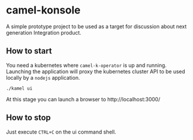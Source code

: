 # camel-konsole

A simple prototype project to be used as a target for discussion about next generation Integration product.

## How to start

You need a kubernetes where `camel-k-operator` is up and running. Launching the application will proxy the kubernetes cluster API to be used locally by a `nodejs` application.

```
./kamel ui
```

At this stage you can launch a browser to http://localhost:3000/

## How to stop

Just execute `CTRL+C` on the ui command shell.
